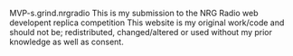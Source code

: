  MVP-s.grind.nrgradio
This is my submission to the NRG Radio web developent replica competition 
This website is my original work/code and should not be; redistributed, changed/altered or used without my prior knowledge as well as consent.
